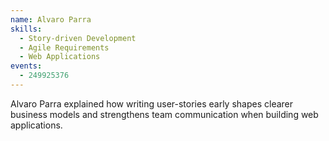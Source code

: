 ```yaml
---
name: Alvaro Parra
skills:
  - Story-driven Development
  - Agile Requirements
  - Web Applications
events:
  - 249925376
---
```


Alvaro Parra explained how writing user-stories early shapes clearer business models and strengthens team communication when building web applications.

